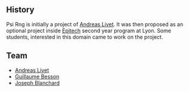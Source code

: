 ## History

Psi Rng is initially a project of [Andreas Livet](https://github.com/dedesite).
It was then proposed as an optional project inside [Epitech](http://www.epitech.eu/) second year program at Lyon.
Some students, interested in this domain came to work on the project.

## Team

- [Andreas Livet](https://github.com/dedesite)
- [Guillaume Besson](https://github.com/geekuillaume)
- [Joseph Blanchard](https://github.com/djothefou)
